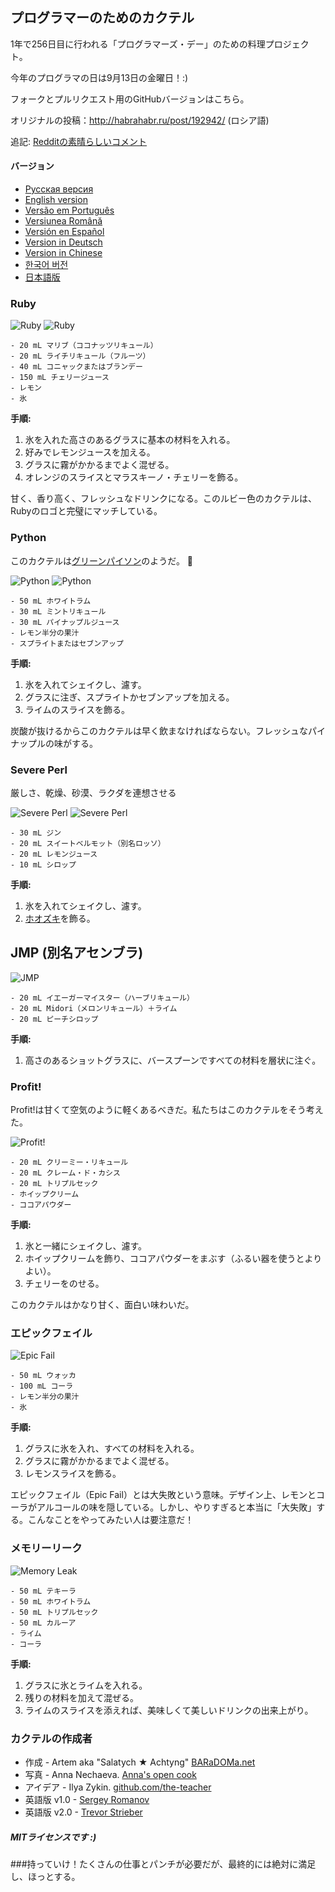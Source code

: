 ## プログラマーのためのカクテル

1年で256日目に行われる「プログラマーズ・デー」のための料理プロジェクト。

今年のプログラマの日は9月13日の金曜日！:)

フォークとプルリクエスト用のGitHubバージョンはこちら。

オリジナルの投稿：http://habrahabr.ru/post/192942/ (ロシア語)

追記: [Redditの素晴らしいコメント](http://www.reddit.com/r/programming/comments/1m6n2g/cocktails_for_programmers/)

#### バージョン

* [Pусская версия](README.md)
* [English version](cocktails_for_programers.md)
* [Versão em Português](coqueteis_para_programadores.md)
* [Versiunea Română](cocktailuri_pentru_programatori.md)
* [Versión en Español](cócteles_para_programadores.md)
* [Version in Deutsch](cocktails_fuer_programmierer.md)
* [Version in Chinese](程序员鸡尾酒.md)
* [한국어 버전](프로그래머를_위한_칵테일.md)
* [日本語版](プログラマーのためのカクテル.md)

### Ruby

<img src="http://habr.habrastorage.org/post_images/d9a/b87/91d/d9ab8791dff93a03020fc96faf408c48.jpg" alt="Ruby" title="Ruby" />

<img src="http://habr.habrastorage.org/post_images/c50/c74/b1b/c50c74b1bad7a7a785c5055eaeb6a0aa.jpg" alt="Ruby" title="Ruby" />

```
- 20 mL マリブ（ココナッツリキュール）
- 20 mL ライチリキュール（フルーツ）
- 40 mL コニャックまたはブランデー
- 150 mL チェリージュース
- レモン
- 氷
```

**手順:**

1. 氷を入れた高さのあるグラスに基本の材料を入れる。
2. 好みでレモンジュースを加える。
3. グラスに霧がかかるまでよく混ぜる。
4. オレンジのスライスとマラスキーノ・チェリーを飾る。

甘く、香り高く、フレッシュなドリンクになる。このルビー色のカクテルは、Rubyのロゴと完璧にマッチしている。

### Python

このカクテルは[グリーンパイソン](https://www.google.ru/search?q=green+python&ie=UTF-8&tbm=isch&source=og)のようだ。 :snake:

<img src="http://habr.habrastorage.org/post_images/a81/043/540/a81043540b546fe94fd3f8228c1be439.jpg" alt="Python" title="Python" />

<img src="http://habr.habrastorage.org/post_images/8b2/170/619/8b21706197f93ffde4f8f1d7cb9c444b.jpg" alt="Python" title="Python" />

```
- 50 mL ホワイトラム
- 30 mL ミントリキュール
- 30 mL パイナップルジュース
- レモン半分の果汁
- スプライトまたはセブンアップ
```

**手順:**

1. 氷を入れてシェイクし、濾す。
2. グラスに注ぎ、スプライトかセブンアップを加える。
3. ライムのスライスを飾る。

炭酸が抜けるからこのカクテルは早く飲まなければならない。フレッシュなパイナップルの味がする。

### Severe Perl

厳しさ、乾燥、砂漠、ラクダを連想させる

<img src="http://habr.habrastorage.org/post_images/122/4c2/773/1224c27737964d566311aae4fae37829.jpg" alt="Severe Perl" title="Severe Perl" />

<img src="http://habr.habrastorage.org/post_images/335/a14/7a8/335a147a8eff811aa6cf6470c84181bd.jpg" alt="Severe Perl" title="Severe Perl" />

```
- 30 mL ジン
- 20 mL スイートベルモット（別名ロッソ）
- 20 mL レモンジュース
- 10 mL シロップ
```

**手順:**

1. 氷を入れてシェイクし、濾す。
2. [ホオズキ](https://ja.wikipedia.org/wiki/%E3%83%9B%E3%82%AA%E3%82%BA%E3%82%AD)を飾る。

## JMP (別名アセンブラ)

<img src="http://habr.habrastorage.org/post_images/e40/2f5/004/e402f5004acdd7ad9f7d834fed1dc6f1.jpg" alt="JMP" title="JMP" />

```
- 20 mL イエーガーマイスター（ハーブリキュール）
- 20 mL Midori（メロンリキュール）＋ライム
- 20 mL ピーチシロップ
```

**手順:**

1. 高さのあるショットグラスに、バースプーンですべての材料を層状に注ぐ。

### Profit!

Profit!は甘くて空気のように軽くあるべきだ。私たちはこのカクテルをそう考えた。

<img src="http://habr.habrastorage.org/post_images/962/c3f/122/962c3f12264c8baf7c00d7f5c2322905.jpg" alt="Profit!" title="Profit!"/>

```
- 20 mL クリーミー・リキュール
- 20 mL クレーム・ド・カシス
- 20 mL トリプルセック
- ホイップクリーム
- ココアパウダー
```

**手順:**

1. 氷と一緒にシェイクし、濾す。
2. ホイップクリームを飾り、ココアパウダーをまぶす（ふるい器を使うとよりよい）。
3. チェリーをのせる。

このカクテルはかなり甘く、面白い味わいだ。

### エピックフェイル

<img src="http://habr.habrastorage.org/post_images/56f/3dc/235/56f3dc2353b0f845a3e8c29512f68dd7.jpg" alt="Epic Fail" title="Epic Fail" />

```
- 50 mL ウォッカ
- 100 mL コーラ
- レモン半分の果汁
- 氷
```

**手順:**

1. グラスに氷を入れ、すべての材料を入れる。
2. グラスに霧がかかるまでよく混ぜる。
3. レモンスライスを飾る。

エピックフェイル（Epic Fail）とは大失敗という意味。デザイン上、レモンとコーラがアルコールの味を隠している。しかし、やりすぎると本当に「大失敗」する。こんなことをやってみたい人は要注意だ！

### メモリーリーク

<img src="http://habr.habrastorage.org/post_images/6e8/159/0bf/6e81590bfa8295c4129415063b9ffde7.jpg" alt="Memory Leak" title="Memory Leak" />

```
- 50 mL テキーラ
- 50 mL ホワイトラム
- 50 mL トリプルセック
- 50 mL カルーア
- ライム
- コーラ
```

**手順:**

1. グラスに氷とライムを入れる。
2. 残りの材料を加えて混ぜる。
3. ライムのスライスを添えれば、美味しくて美しいドリンクの出来上がり。

### カクテルの作成者

* 作成 - Artem aka "Salatych ★ Achtyng" [BARaDOMa.net](http://vk.com/baradomanet)
* 写真 - Anna Nechaeva. [Anna's open cook](http://open-cook.ru)
* アイデア - Ilya Zykin. [github.com/the-teacher](https://github.com/the-teacher)
* 英語版 v1.0 - [Sergey Romanov](https://github.com/srg-rmnv)
* 英語版 v2.0 - [Trevor Strieber](https://github.com/TrevorS)

##### MITライセンスです :)





###持っていけ！たくさんの仕事とパンチが必要だが、最終的には絶対に満足し、ほっとする。








